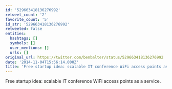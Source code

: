 ```yaml
---
id: '529663418136276992'
retweet_count: '2'
favorite_count: '5'
id_str: '529663418136276992'
retweeted: false
entities:
  hashtags: []
  symbols: []
  user_mentions: []
  urls: []
original_url: https://twitter.com/benbalter/status/529663418136276992
date: '2014-11-04T15:56:14.000Z'
title: 'Free startup idea: scalable IT conference WiFi access points as a service.'
---
```


Free startup idea: scalable IT conference WiFi access points as a service.